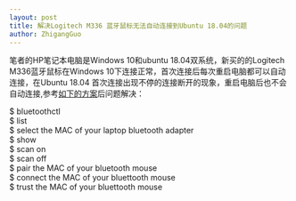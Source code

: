 ```yaml
--- 
layout: post
title: 解决Logitech M336 蓝牙鼠标无法自动连接到Ubuntu 18.04的问题
author: ZhigangGuo
---
```


笔者的HP笔记本电脑是Windows 10和ubuntu 18.04双系统，新买的的Logitech M336蓝牙鼠标在Windows 10下连接正常，首次连接后每次重启电脑都可以自动连接，在Ubuntu 18.04 首次连接出现不停的连接断开的现象，重启电脑后也不会自动连接,参考[如下的方案](https://ubuntuforums.org/showthread.php?t=2390542)后问题解决：  

$ bluetoothctl  
$ list  
$ select the MAC of your laptop bluetooth adapter  
$ show  
$ scan on  
$ scan off  
$ pair the MAC of your bluetooth mouse  
$ connect the MAC of your bluettooth mouse  
$ trust the MAC of your bluettooth mouse  
